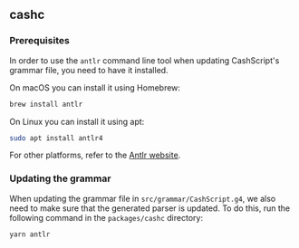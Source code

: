 ## cashc

### Prerequisites

In order to use the `antlr` command line tool when updating CashScript's grammar file, you need to have it installed.

On macOS you can install it using Homebrew:

```bash
brew install antlr
```

On Linux you can install it using apt:

```bash
sudo apt install antlr4
```

For other platforms, refer to the [Antlr website](https://www.antlr.org/).

### Updating the grammar

When updating the grammar file in `src/grammar/CashScript.g4`, we also need to make sure that the generated parser is updated. To do this, run the following command in the `packages/cashc` directory:

```bash
yarn antlr
``````
